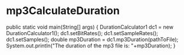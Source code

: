 # mp3CalculateDuration
public static void main(String[] args) {
    DurationCalculator1 dc1 = new DurationCalculator1();
    dc1.setBitRates();
    dc1.setSampleRates();
    dc1.setSamples();
    double mp3Duration = dc1.mp3Duration(pathToFile);
    System.out.println("The duration of the mp3 file is: "+mp3Duration);
  }